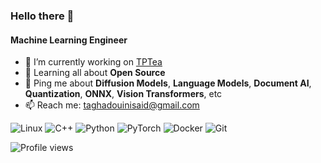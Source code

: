 ### Hello there 👋

#### Machine Learning Engineer

- 🔭 I’m currently working on [TPTea](https://github.com/ReinforcedKnowledge/TPTea)
- 🌱 Learning all about **Open Source**
- 💬 Ping me about **Diffusion Models**, **Language Models**, **Document AI**, **Quantization**, **ONNX**, **Vision Transformers**, etc
- 📫 Reach me: [taghadouinisaid@gmail.com](mailto:taghadouinisaid@gmail.com)

<!--![](https://img.shields.io/badge/Code-Python-informational?style=flat&logo=python&logoColor=white&color=2bbc8a)
-->
![Linux](https://img.shields.io/badge/Linux-FCC624?style=for-the-badge&logo=linux&logoColor=black)
![C++](https://img.shields.io/badge/c++-%2300599C.svg?style=for-the-badge&logo=c%2B%2B&logoColor=white)
![Python](https://img.shields.io/badge/python-3670A0?style=for-the-badge&logo=python&logoColor=ffdd54)
![PyTorch](https://img.shields.io/badge/PyTorch-%23EE4C2C.svg?style=for-the-badge&logo=PyTorch&logoColor=white)
![Docker](https://img.shields.io/badge/docker-%230db7ed.svg?style=for-the-badge&logo=docker&logoColor=white)
![Git](https://img.shields.io/badge/git-%23F05033.svg?style=for-the-badge&logo=git&logoColor=white)

![Profile views](https://komarev.com/ghpvc/?username=staghado)

<!--
## My GitHub Stats
![Your Name's GitHub stats](https://github-readme-stats.vercel.app/api?username=staghado&show_icons=true&theme=radical)

## Most Used Languages
![Top Langs](https://github-readme-stats.vercel.app/api/top-langs/?username=staghado&layout=compact&theme=radical)

![Profile views](https://komarev.com/ghpvc/?username=staghado)
-->
